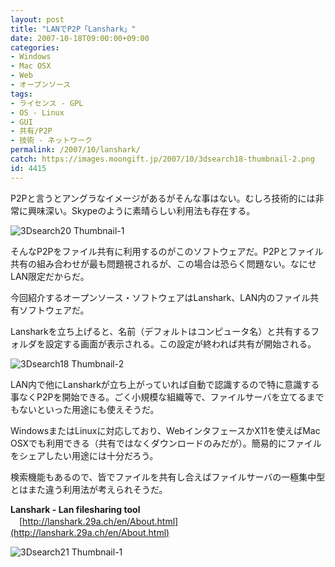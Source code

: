 ```yaml
---
layout: post
title: "LANでP2P「Lanshark」"
date: 2007-10-18T09:00:00+09:00
categories:
- Windows
- Mac OSX
- Web
- オープンソース
tags: 
- ライセンス - GPL
- OS - Linux
- GUI
- 共有/P2P
- 技術 - ネットワーク
permalink: /2007/10/lanshark/
catch: https://images.moongift.jp/2007/10/3dsearch18-thumbnail-2.png
id: 4415
---
```

P2Pと言うとアングラなイメージがあるがそんな事はない。むしろ技術的には非常に興味深い。Skypeのように素晴らしい利用法も存在する。   
  
 ![3Dsearch20 Thumbnail-1](https://images.moongift.jp/2007/10/3dsearch20-thumbnail-1.png)  
  
そんなP2Pをファイル共有に利用するのがこのソフトウェアだ。P2Pとファイル共有の組み合わせが最も問題視されるが、この場合は恐らく問題ない。なにせLAN限定だからだ。   
  
今回紹介するオープンソース・ソフトウェアはLanshark、LAN内のファイル共有ソフトウェアだ。   
<!--more-->  
Lansharkを立ち上げると、名前（デフォルトはコンピュータ名）と共有するフォルダを設定する画面が表示される。この設定が終われば共有が開始される。   
  
 ![3Dsearch18 Thumbnail-2](https://images.moongift.jp/2007/10/3dsearch18-thumbnail-2.png)  
  
LAN内で他にLansharkが立ち上がっていれば自動で認識するので特に意識する事なくP2Pを開始できる。ごく小規模な組織等で、ファイルサーバを立てるまでもないといった用途にも使えそうだ。   
  
WindowsまたはLinuxに対応しており、WebインタフェースかX11を使えばMac OSXでも利用できる（共有ではなくダウンロードのみだが）。簡易的にファイルをシェアしたい用途には十分だろう。   
  
検索機能もあるので、皆でファイルを共有し合えばファイルサーバの一極集中型とはまた違う利用法が考えられそうだ。   
  
**Lanshark - Lan filesharing tool**   
　[http://lanshark.29a.ch/en/About.html](http://lanshark.29a.ch/en/About.html)  
  
 ![3Dsearch21 Thumbnail-1](https://images.moongift.jp/2007/10/3dsearch21-thumbnail-1.png)

